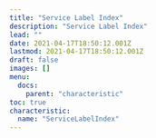 ```yaml
---
title: "Service Label Index"
description: "Service Label Index"
lead: ""
date: 2021-04-17T18:50:12.001Z
lastmod: 2021-04-17T18:50:12.001Z
draft: false
images: []
menu:
  docs:
    parent: "characteristic"
toc: true
characteristic:
  name: "ServiceLabelIndex"
---
```

